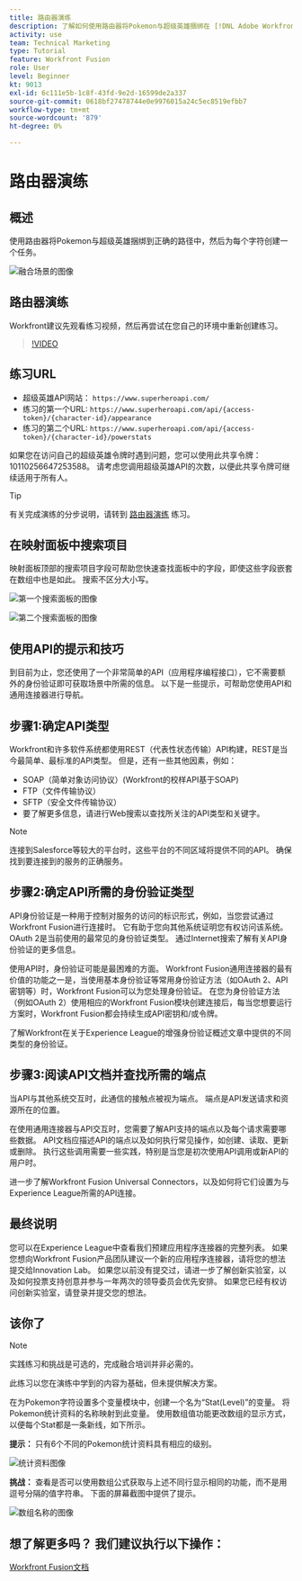 ```yaml
---
title: 路由器演练
description: 了解如何使用路由器将Pokemon与超级英雄捆绑在 [!DNL Adobe Workfront Fusion].
activity: use
team: Technical Marketing
type: Tutorial
feature: Workfront Fusion
role: User
level: Beginner
kt: 9013
exl-id: 6c111e5b-1c8f-43fd-9e2d-16599de2a337
source-git-commit: 0618bf27478744e0e9976015a24c5ec8519efbb7
workflow-type: tm+mt
source-wordcount: '879'
ht-degree: 0%

---
```


# 路由器演练

## 概述

使用路由器将Pokemon与超级英雄捆绑到正确的路径中，然后为每个字符创建一个任务。

![融合场景的图像](assets/universal-connectors-and-routing-2.png)

## 路由器演练

Workfront建议先观看练习视频，然后再尝试在您自己的环境中重新创建练习。

>[!VIDEO](https://video.tv.adobe.com/v/335272/?quality=12)

## 练习URL

* 超级英雄API网站： `https://www.superheroapi.com/`
* 练习的第一个URL: `https://www.superheroapi.com/api/{access-token}/{character-id}/appearance`
* 练习的第二个URL: `https://www.superheroapi.com/api/{access-token}/{character-id}/powerstats`

如果您在访问自己的超级英雄令牌时遇到问题，您可以使用此共享令牌：10110256647253588。 请考虑您调用超级英雄API的次数，以便此共享令牌可继续适用于所有人。

>[!TIP]
>
>有关完成演练的分步说明，请转到 [路由器演练](https://experienceleague.adobe.com/docs/workfront-learn/tutorials-workfront/fusion/exercises/routers.html?lang=en) 练习。


## 在映射面板中搜索项目

映射面板顶部的搜索项目字段可帮助您快速查找面板中的字段，即使这些字段嵌套在数组中也是如此。 搜索不区分大小写。

![第一个搜索面板的图像](assets/universal-connectors-and-routing-3.png)

![第二个搜索面板的图像](assets/universal-connectors-and-routing-4.png)

## 使用API的提示和技巧

到目前为止，您还使用了一个非常简单的API（应用程序编程接口），它不需要额外的身份验证即可获取场景中所需的信息。 以下是一些提示，可帮助您使用API和通用连接器进行导航。

## 步骤1:确定API类型

Workfront和许多软件系统都使用REST（代表性状态传输）API构建，REST是当今最简单、最标准的API类型。 但是，还有一些其他因素，例如：

* SOAP（简单对象访问协议）(Workfront的校样API基于SOAP)
* FTP（文件传输协议）
* SFTP（安全文件传输协议）
* 要了解更多信息，请进行Web搜索以查找所关注的API类型和关键字。

>[!NOTE]
>
>连接到Salesforce等较大的平台时，这些平台的不同区域将提供不同的API。 确保找到要连接到的服务的正确服务。

## 步骤2:确定API所需的身份验证类型

API身份验证是一种用于控制对服务的访问的标识形式，例如，当您尝试通过Workfront Fusion进行连接时。 它有助于您向其他系统证明您有权访问该系统。 OAuth 2是当前使用的最常见的身份验证类型。 通过Internet搜索了解有关API身份验证的更多信息。

使用API时，身份验证可能是最困难的方面。 Workfront Fusion通用连接器的最有价值的功能之一是，当使用基本身份验证等常用身份验证方法（如OAuth 2、API密钥等）时，Workfront Fusion可以为您处理身份验证。 在您为身份验证方法（例如OAuth 2）使用相应的Workfront Fusion模块创建连接后，每当您想要运行方案时，Workfront Fusion都会持续生成API密钥和/或令牌。

了解Workfront在关于Experience League的增强身份验证概述文章中提供的不同类型的身份验证。

## 步骤3:阅读API文档并查找所需的端点

当API与其他系统交互时，此通信的接触点被视为端点。 端点是API发送请求和资源所在的位置。

在使用通用连接器与API交互时，您需要了解API支持的端点以及每个请求需要哪些数据。 API文档应描述API的端点以及如何执行常见操作，如创建、读取、更新或删除。 执行这些调用需要一些实践，特别是当您是初次使用API调用或新API的用户时。

进一步了解Workfront Fusion Universal Connectors，以及如何将它们设置为与Experience League所需的API连接。

## 最终说明

您可以在Experience League中查看我们预建应用程序连接器的完整列表。 如果您想向Workfront Fusion产品团队建议一个新的应用程序连接器，请将您的想法提交给Innovation Lab。 如果您以前没有提交过，请进一步了解创新实验室，以及如何投票支持创意并参与一年两次的领导委员会优先安排。 如果您已经有权访问创新实验室，请登录并提交您的想法。

## 该你了

>[!NOTE]
>
>实践练习和挑战是可选的，完成融合培训并非必需的。

此练习以您在演练中学到的内容为基础，但未提供解决方案。

在为Pokemon字符设置多个变量模块中，创建一个名为“Stat(Level)”的变量。 将Pokemon统计资料的名称映射到此变量。 使用数组值功能更改数组的显示方式，以便每个Stat都是一条新线，如下所示。

**提示：** 只有6个不同的Pokemon统计资料具有相应的级别。

![统计资料图像](assets/universal-connectors-and-routing-5.png)

**挑战：** 查看是否可以使用数组公式获取与上述不同行显示相同的功能，而不是用逗号分隔的值字符串。 下面的屏幕截图中提供了提示。

![数组名称的图像](assets/universal-connectors-and-routing-6.png)

## 想了解更多吗？ 我们建议执行以下操作：

[Workfront Fusion文档](https://experienceleague.adobe.com/docs/workfront/using/adobe-workfront-fusion/workfront-fusion-2.html?lang=en)
